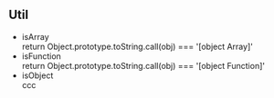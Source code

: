 ## Util
- isArray    
return Object.prototype.toString.call(obj) === '[object Array]'
- isFunction    
return Object.prototype.toString.call(obj) === '[object Function]'
- isObject    
ccc
